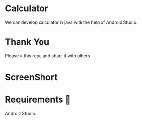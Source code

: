 # Calculator 
We can develop calculator in java with the help of Android Studio.

# Thank You 
Please ⭐️ this repo and share it with others

# ScreenShort 

# Requirements 🔧
Android Studio. 
